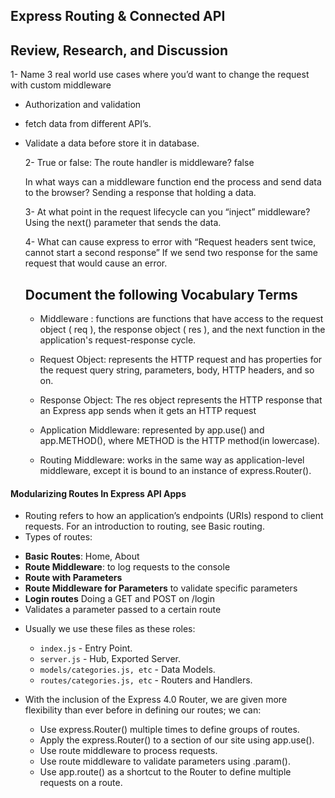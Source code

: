 ## Express Routing & Connected API

## Review, Research, and Discussion

1- Name 3 real world use cases where you’d want to change the request with custom middleware

- Authorization and validation
- fetch data from different API’s.
- Validate a data before store it in database.

  2- True or false: The route handler is middleware? false

  In what ways can a middleware function end the process and send data to the browser?
  Sending a response that holding a data.

  3- At what point in the request lifecycle can you “inject” middleware?
  Using the next() parameter that sends the data.

  4- What can cause express to error with “Request headers sent twice, cannot start a second response”
  If we send two response for the same request that would cause an error.

  ## Document the following Vocabulary Terms

  - Middleware : functions are functions that have access to the request object ( req ), the response object ( res ), and the next function in the application's request-response cycle.

  - Request Object: represents the HTTP request and has properties for the request query string, parameters, body, HTTP headers, and so on.
  - Response Object: The res object represents the HTTP response that an Express app sends when it gets an HTTP request
  - Application Middleware: represented by app.use() and app.METHOD(), where METHOD is the HTTP method(in lowercase).
  - Routing Middleware: works in the same way as application-level middleware, except it is bound to an instance of express.Router().

#### Modularizing Routes In Express API Apps

- Routing refers to how an application’s endpoints (URIs) respond to client requests. For an introduction to routing, see Basic routing.
- Types of routes:

* **Basic Routes**: Home, About
* **Route Middleware**: to log requests to the console
* **Route with Parameters**
* **Route Middleware for Parameters** to validate specific parameters
* **Login routes** Doing a GET and POST on /login
* Validates a parameter passed to a certain route

- Usually we use these files as these roles:

  - `index.js` - Entry Point.
  - `server.js` - Hub, Exported Server.
  - `models/categories.js, etc` - Data Models.
  - `routes/categories.js, etc` - Routers and Handlers.

- With the inclusion of the Express 4.0 Router, we are given more flexibility than ever before in defining our routes; we can:
  - Use express.Router() multiple times to define groups of routes.
  - Apply the express.Router() to a section of our site using app.use().
  - Use route middleware to process requests.
  - Use route middleware to validate parameters using .param().
  - Use app.route() as a shortcut to the Router to define multiple requests on a route.
